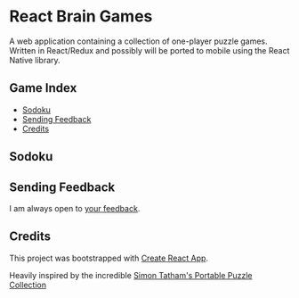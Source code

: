 # React Brain Games

A web application containing a collection of one-player puzzle games. Written in React/Redux and possibly will be ported to mobile using the React Native library.

## Game Index

- [Sodoku](#sodoku)
- [Sending Feedback](#sending-feedback)
- [Credits](#credits)

## Sodoku

## Sending Feedback

I am always open to [your feedback](https://github.com/joegeary/react-braingames/issues).

## Credits

This project was bootstrapped with [Create React App](https://github.com/facebookincubator/create-react-app).

Heavily inspired by the incredible [Simon Tatham's Portable Puzzle Collection](https://www.chiark.greenend.org.uk/~sgtatham/puzzles/)
